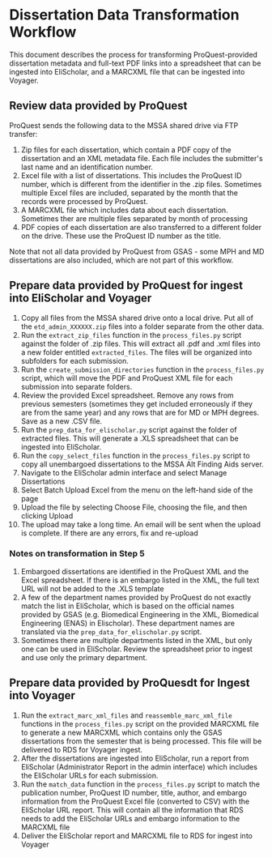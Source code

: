 # Dissertation Data Transformation Workflow

This document describes the process for transforming ProQuest-provided dissertation metadata and full-text PDF links into a spreadsheet that can be ingested into EliScholar, and a MARCXML file that can be ingested into Voyager.

## Review data provided by ProQuest

ProQuest sends the following data to the MSSA shared drive via FTP transfer:
1. Zip files for each dissertation, which contain a PDF copy of the dissertation and an XML metadata file. Each file includes the submitter's last name and an identification number.
2. Excel file with a list of dissertations. This includes the ProQuest ID number, which is different from the identifier in the .zip files. Sometimes multiple Excel files are included, separated by the month that the records were processed by ProQuest.
3. A MARCXML file which includes data about each dissertation. Sometimes ther are multiple files separated by month of processing
4. PDF copies of each dissertation are also transferred to a different folder on the drive. These use the ProQuest ID number as the title.

Note that not all data provided by ProQuest from GSAS - some MPH and MD dissertations are also included, which are not part of this workflow.

## Prepare data provided by ProQuest for ingest into EliScholar and Voyager

1. Copy all files from the MSSA shared drive onto a local drive. Put all of the `etd_admin_XXXXXX.zip` files into a folder separate from the other data.
2. Run the `extract_zip_files` function in the `process_files.py` script against the folder of .zip files. This will extract all .pdf and .xml files into a new folder entitled `extracted_files`. The files will be organized into subfolders for each submission.
3. Run the `create_submission_directories` function in the `process_files.py` script, which will move the PDF and ProQuest XML file for each submission into separate folders.
4. Review the provided Excel spreadsheet. Remove any rows from previous semesters (sometimes they get included erroneously if they are from the same year) and any rows that are for MD or MPH degrees. Save as a new .CSV file.
5. Run the `prep_data_for_elischolar.py` script against the folder of extracted files. This will generate a .XLS spreadsheet that can be ingested into EliScholar.
6. Run the `copy_select_files` function in the `process_files.py` script to copy all unembargoed dissertations to the MSSA Alt Finding Aids server.
7. Navigate to the EliScholar admin interface and select Manage Dissertations
8. Select Batch Upload Excel from the menu on the left-hand side of the page
9. Upload the file by selecting Choose File, choosing the file, and then clicking Upload
10. The upload may take a long time. An email will be sent when the upload is complete. If there are any errors, fix and re-upload

### Notes on transformation in Step 5

1. Embargoed dissertations are identified in the ProQuest XML and the Excel spreadsheet. If there is an embargo listed in the XML, the full text URL will not be added to the .XLS template
2. A few of the department names provided by ProQuest do not exactly match the list 
in EliScholar, which is based on the official names provided by GSAS (e.g. Biomedical Engineering in the XML, Biomedical Engineering (ENAS) in Elischolar). These department names are translated via the `prep_data_for_elischolar.py` script.
3. Sometimes there are multiple departments listed in the XML, but only one can be used in EliScholar. Review the spreadsheet prior to ingest and use only the primary department.

## Prepare data provided by ProQuesdt for Ingest into Voyager

1. Run the `extract_marc_xml_files` and `reassemble_marc_xml_file` functions in the `process_files.py` script on the provided MARCXML file to generate a new MARCXML which contains only the GSAS dissertations from the semester that is being processed. This file will be delivered to RDS for Voyager ingest.
2. After the dissertations are ingested into EliScholar, run a report from EliScholar (Administrator Report in the admin interface) which includes the EliScholar URLs for each submission.
3. Run the `match_data` function in the `process_files.py` script to match the publication number, ProQuest ID number, title, author, and embargo information from the ProQuest Excel file (converted to CSV) with the EliScholar URL report. This will contain all the information that RDS needs to add the EliScholar URLs and embargo information to the MARCXML file
4. Deliver the EliScholar report and MARCXML file to RDS for ingest into Voyager

